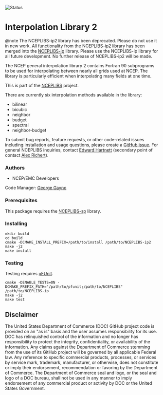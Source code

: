![Status](https://github.com/NOAA-EMC/NCEPLIBS-sp/workflows/Build%20and%20Test/badge.svg)

# Interpolation Library 2

@note The NCEPLIBS-ip2 library has been deprecated. Please do not use
it in new work. All functionality from the NCEPLIBS-ip2 library has
been merged into the
[NCEPLIBS-ip](https://github.com/NOAA-EMC/NCEPLIBS-ip) library. Please
use the NCEPLIBS-ip library for all future development. No further
release of NCEPLIBS-ip2 will be made.

The NCEP general interpolation library 2 contains Fortran 90
subprograms to be used for interpolating between nearly all grids used
at NCEP. The library is particularly efficient when interpolating many
fields at one time.

This is part of the [NCEPLIBS](https://github.com/NOAA-EMC/NCEPLIBS)
project.

There are currently six interpolation methods available in the
library:
- bilinear
- bicubic
- neighbor
- budget
- spectral
- neighbor-budget

To submit bug reports, feature requests, or other code-related issues including installation and usage questions, please create a [GitHub issue](https://github.com/NOAA-EMC/NCEPLIBS-ip2/issues). For general NCEPLIBS inquiries, contact [Edward Hartnett](mailto:edward.hartnett@noaa.gov) (secondary point of contact [Alex Richert](mailto:alexander.richert@noaa.gov)).

### Authors

* NCEP/EMC Developers

Code Manager: [George Gayno](mailto:george.gayno@noaa.gov)

### Prerequisites

This package requires the [NCEPLIBS-sp](https://github.com/NOAA-EMC/NCEPLIBS-sp) library.

### Installing

```
mkdir build
cd build
cmake -DCMAKE_INSTALL_PREFIX=/path/to/install /path/to/NCEPLIBS-ip2
make -j2
make install
```

### Testing

Testing requires [pFUnit](https://github.com/Goddard-Fortran-Ecosystem/pFUnit).

```
cmake -DENABLE_TESTS=ON -DCMAKE_PREFIX_PATH="/path/to/pfunit;/path/to/NCEPLIBS" /path/to/NCEPLIBS-ip
make -j2
make test
```

## Disclaimer

The United States Department of Commerce (DOC) GitHub project code is
provided on an "as is" basis and the user assumes responsibility for
its use. DOC has relinquished control of the information and no longer
has responsibility to protect the integrity, confidentiality, or
availability of the information. Any claims against the Department of
Commerce stemming from the use of its GitHub project will be governed
by all applicable Federal law. Any reference to specific commercial
products, processes, or services by service mark, trademark,
manufacturer, or otherwise, does not constitute or imply their
endorsement, recommendation or favoring by the Department of
Commerce. The Department of Commerce seal and logo, or the seal and
logo of a DOC bureau, shall not be used in any manner to imply
endorsement of any commercial product or activity by DOC or the United
States Government.
